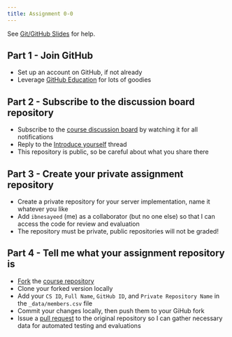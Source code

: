 ```yaml
---
title: Assignment 0-0
---
```


See [Git/GitHub Slides](/slides/lecture-01-github.pdf) for help.

## Part 1 - Join GitHub

* Set up an account on GitHub, if not already
* Leverage [GitHub Education](https://education.github.com/students) for lots of goodies

## Part 2 - Subscribe to the discussion board repository

* Subscribe to the [course discussion board](https://github.com/cs531-f22/cs531-f22.github.io/discussions) by watching it for all notifications
* Reply to the [Introduce yourself](https://github.com/cs531-f22/cs531-f22.github.io/discussions/1) thread
* This repository is public, so be careful about what you share there

## Part 3 - Create your private assignment repository

* Create a private repository for your server implementation, name it whatever you like
* Add `ibnesayeed` (me) as a collaborator (but no one else) so that I can access the code for review and evaluation
* The repository must be private, public repositories will not be graded!

## Part 4 - Tell me what your assignment repository is

* [Fork](https://help.github.com/en/articles/fork-a-repo) the [course repository](https://github.com/cs531-f19/cs531-f19.github.io)
* Clone your forked version locally
* Add your `CS ID`, `Full Name`, `GitHub ID`, and `Private Repository Name` in the `_data/members.csv` file
* Commit your changes locally, then push them to your GiHub fork
* Issue a [pull request](https://help.github.com/en/articles/about-pull-requests) to the original repository so I can gather necessary data for automated testing and evaluations
